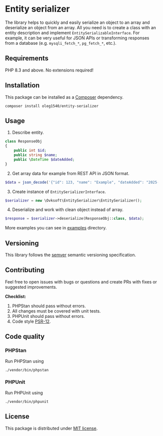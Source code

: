 # Entity serializer
The library helps to quickly and easily serialize an object to an array and deserialize an object from an array.
All you need is to create a class with an entity description and implement `EntitySerializableInterface`.
For example, it can be very useful for JSON APIs or transforming responses from a database (e.g. `mysqli_fetch_*`, `pg_fetch_*`, etc.).

## Requirements
PHP 8.3 and above. No extensions required!

## Installation
This package can be installed as a [Composer](https://getcomposer.org/) dependency.
```shell
composer install oleg1540/entity-serializer
```

## Usage
1. Describe entity.
```php
class ResponseObj
{
    public int $id;
    public string $name;
    public \DateTime $dateAdded;
}
```
2. Get array data for example from REST API in JSON format.
```php
$data = json_decode('{"id": 123, "name": "Example", "dateAdded": "2025-04-04T10:46:31.158+00:00"}', true);
```
3. Create instance of `EntitySerializerInterface`.
```php
$serializer = new \Ovksoft\EntitySerializer\EntitySerializer();
```
4. Deserialize and work with clean object instead of array.
```php
$response = $serializer->deserialize(ResponseObj::class, $data);
```

More examples you can see in [examples](https://github.com/oleg1540/entity-serializer/blob/master/examples/) directory.

## Versioning
This library follows the [semver](http://semver.org/) semantic versioning specification.

## Contributing
Feel free to open issues with bugs or questions and create PRs with fixes or suggested improvements.

**Checklist:**
1. PHPStan should pass without errors.
2. All changes must be covered with unit tests.
3. PHPUnit should pass without errors.
4. Code style [PSR-12](https://www.php-fig.org/psr/psr-12/).

## Code quality
### PHPStan
Run PHPStan using
```shell
./vendor/bin/phpstan
```

### PHPUnit
Run PHPUnit using
```shell
./vendor/bin/phpunit
```

## License
This package is distributed under [MIT license](https://github.com/oleg1540/entity-serializer/blob/master/LICENSE).
